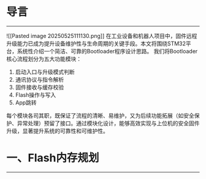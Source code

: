 # 导言
---
![[Pasted image 20250525111130.png]]
在工业设备和机器人项目中，固件远程升级能力已成为提升设备维护性与生命周期的关键手段。本文将围绕STM32平台，系统性介绍一个简洁、可靠的Bootloader程序设计思路。
我们将Bootloader核心流程划分为五大功能模块：
1. 启动入口与升级模式判断
2. 通讯协议与指令解析
3. 固件接收与缓存校验
4. Flash操作与写入
5. App跳转

每个模块各司其职，既保证了流程的清晰、易维护，又为后续功能拓展（如安全保护、异常处理）预留了接口。通过模块化设计，能够高效实现与上位机的安全固件升级，显著提升系统的可靠性和可维护性。

# 一、Flash内存规划
---

